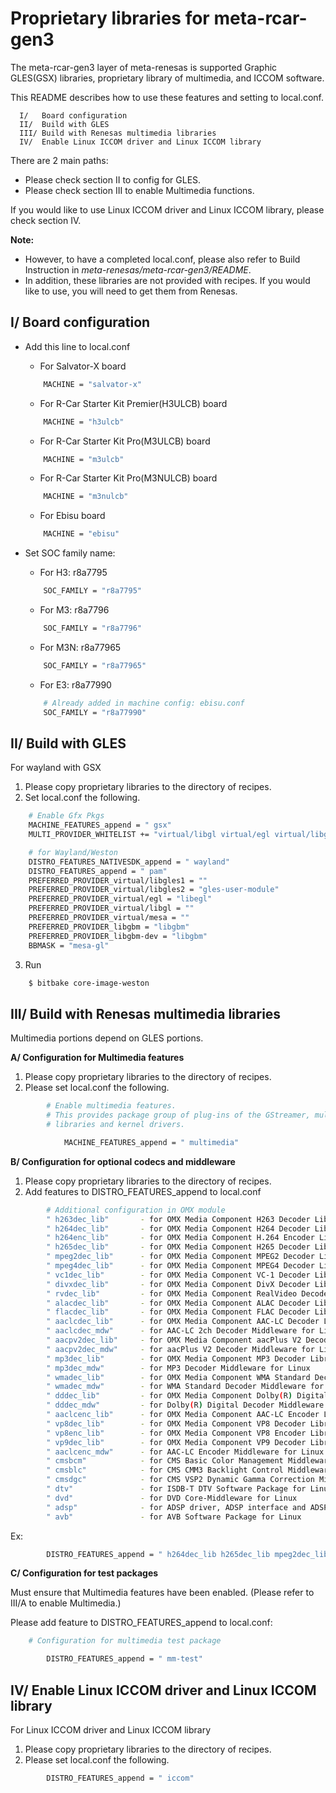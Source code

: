 # Proprietary libraries for meta-rcar-gen3

The meta-rcar-gen3 layer of meta-renesas is supported Graphic GLES(GSX) libraries,
proprietary library of multimedia, and ICCOM software.

This README describes how to use these features and setting to local.conf.

```
  I/   Board configuration
  II/  Build with GLES
  III/ Build with Renesas multimedia libraries
  IV/  Enable Linux ICCOM driver and Linux ICCOM library
```

There are 2 main paths:

* Please check section II to config for GLES.
* Please check section III to enable Multimedia functions.

If you would like to use Linux ICCOM driver and Linux ICCOM library,
please check section IV.

**Note:**

* However, to have a completed local.conf,
please also refer to Build Instruction in _meta-renesas/meta-rcar-gen3/README_.
* In addition, these libraries are not provided with recipes. If you would like to use,
you will need to get them from Renesas.

## I/ Board configuration

* Add this line to local.conf

    * For Salvator-X board
    ```bash
        MACHINE = "salvator-x"
    ```
    * For R-Car Starter Kit Premier(H3ULCB) board
    ```bash
        MACHINE = "h3ulcb"
    ```
    * For R-Car Starter Kit Pro(M3ULCB) board
    ```bash
        MACHINE = "m3ulcb"
    ```
    * For R-Car Starter Kit Pro(M3NULCB) board
    ```bash
        MACHINE = "m3nulcb"
    ```
    * For Ebisu board
    ```bash
        MACHINE = "ebisu"
    ```
* Set SOC family name:

    * For H3: r8a7795
    ```bash
        SOC_FAMILY = "r8a7795"
    ```
    * For M3: r8a7796
    ```bash
        SOC_FAMILY = "r8a7796"
    ```
    * For M3N: r8a77965
    ```bash
        SOC_FAMILY = "r8a77965"
    ```
    * For E3: r8a77990
    ```bash
        # Already added in machine config: ebisu.conf
        SOC_FAMILY = "r8a77990"
    ```

## II/ Build with GLES

For wayland with GSX

1. Please copy proprietary libraries to the directory of recipes.
2. Set local.conf the following.

```bash
    # Enable Gfx Pkgs
    MACHINE_FEATURES_append = " gsx"
    MULTI_PROVIDER_WHITELIST += "virtual/libgl virtual/egl virtual/libgles1 virtual/libgles2"

    # for Wayland/Weston
    DISTRO_FEATURES_NATIVESDK_append = " wayland"
    DISTRO_FEATURES_append = " pam"
    PREFERRED_PROVIDER_virtual/libgles1 = ""
    PREFERRED_PROVIDER_virtual/libgles2 = "gles-user-module"
    PREFERRED_PROVIDER_virtual/egl = "libegl"
    PREFERRED_PROVIDER_virtual/libgl = ""
    PREFERRED_PROVIDER_virtual/mesa = ""
    PREFERRED_PROVIDER_libgbm = "libgbm"
    PREFERRED_PROVIDER_libgbm-dev = "libgbm"
    BBMASK = "mesa-gl"
```

3. Run

```bash
    $ bitbake core-image-weston
```

## III/ Build with Renesas multimedia libraries

Multimedia portions depend on GLES portions.

**A/ Configuration for Multimedia features**

1. Please copy proprietary libraries to the directory of recipes.
2. Please set local.conf the following.
```bash
        # Enable multimedia features.
        # This provides package group of plug-ins of the GStreamer, multimedia
        # libraries and kernel drivers.

            MACHINE_FEATURES_append = " multimedia"
```

**B/ Configuration for optional codecs and middleware**

1. Please copy proprietary libraries to the directory of recipes.
2. Add features to DISTRO_FEATURES_append to local.conf
```bash
        # Additional configuration in OMX module
        " h263dec_lib"       - for OMX Media Component H263 Decoder Library
        " h264dec_lib"       - for OMX Media Component H264 Decoder Library
        " h264enc_lib"       - for OMX Media Component H.264 Encoder Library
        " h265dec_lib"       - for OMX Media Component H265 Decoder Library
        " mpeg2dec_lib"      - for OMX Media Component MPEG2 Decoder Library
        " mpeg4dec_lib"      - for OMX Media Component MPEG4 Decoder Library
        " vc1dec_lib"        - for OMX Media Component VC-1 Decoder Library
        " divxdec_lib"       - for OMX Media Component DivX Decoder Library
        " rvdec_lib"         - for OMX Media Component RealVideo Decoder Library
        " alacdec_lib"       - for OMX Media Component ALAC Decoder Library
        " flacdec_lib"       - for OMX Media Component FLAC Decoder Library
        " aaclcdec_lib"      - for OMX Media Component AAC-LC Decoder Library
        " aaclcdec_mdw"      - for AAC-LC 2ch Decoder Middleware for Linux
        " aacpv2dec_lib"     - for OMX Media Component aacPlus V2 Decoder Library
        " aacpv2dec_mdw"     - for aacPlus V2 Decoder Middleware for Linux
        " mp3dec_lib"        - for OMX Media Component MP3 Decoder Library
        " mp3dec_mdw"        - for MP3 Decoder Middleware for Linux
        " wmadec_lib"        - for OMX Media Component WMA Standard Decoder Library
        " wmadec_mdw"        - for WMA Standard Decoder Middleware for Linux
        " dddec_lib"         - for OMX Media Component Dolby(R) Digital Decoder Library
        " dddec_mdw"         - for Dolby(R) Digital Decoder Middleware for Linux
        " aaclcenc_lib"      - for OMX Media Component AAC-LC Encoder Library
        " vp8dec_lib"        - for OMX Media Component VP8 Decoder Library for Linux
        " vp8enc_lib"        - for OMX Media Component VP8 Encoder Library for Linux
        " vp9dec_lib"        - for OMX Media Component VP9 Decoder Library for Linux
        " aaclcenc_mdw"      - for AAC-LC Encoder Middleware for Linux
        " cmsbcm"            - for CMS Basic Color Management Middleware for Linux
        " cmsblc"            - for CMS CMM3 Backlight Control Middleware for Linux
        " cmsdgc"            - for CMS VSP2 Dynamic Gamma Correction Middleware for Linux
        " dtv"               - for ISDB-T DTV Software Package for Linux
        " dvd"               - for DVD Core-Middleware for Linux
        " adsp"              - for ADSP driver, ADSP interface and ADSP framework for Linux
        " avb"               - for AVB Software Package for Linux
```
Ex:
```bash
        DISTRO_FEATURES_append = " h264dec_lib h265dec_lib mpeg2dec_lib aaclcdec_lib aaclcdec_mdw"
```

**C/ Configuration for test packages**

Must ensure that Multimedia features have been enabled. (Please refer to III/A to enable Multimedia.)

Please add feature to DISTRO_FEATURES_append to local.conf:
```bash
    # Configuration for multimedia test package

        DISTRO_FEATURES_append = " mm-test"
```

## IV/ Enable Linux ICCOM driver and Linux ICCOM library

For Linux ICCOM driver and Linux ICCOM library

1. Please copy proprietary libraries to the directory of recipes.
2. Please set local.conf the following.
```bash
        DISTRO_FEATURES_append = " iccom"
```
